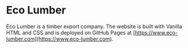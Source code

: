 # Eco Lumber

Eco Lumber is a timber export company. The website is built with Vanilla HTML and CSS and is deployed on GitHub Pages at [https://www.eco-lumber.com](https://www.eco-lumber.com).
